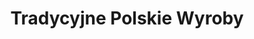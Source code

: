 ---
title: "Tradycyjne Polskie Wyroby"
url: /edinburgh/tradycyjne-polskie-wyroby/
shop: convenience
---